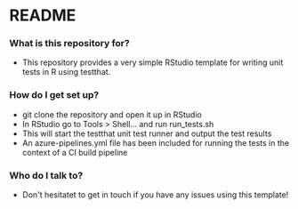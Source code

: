 # README #

### What is this repository for? ###

* This repository provides a very simple RStudio template for writing unit tests in R using testthat.  

### How do I get set up? ###

* git clone the repository and open it up in RStudio
* In RStudio go to Tools > Shell... and run run_tests.sh
* This will start the testthat unit test runner and output the test results
* An azure-pipelines.yml file has been included for running the tests in the context of a CI build pipeline

### Who do I talk to? ###

* Don't hesitatet to get in touch if you have any issues using this template!
